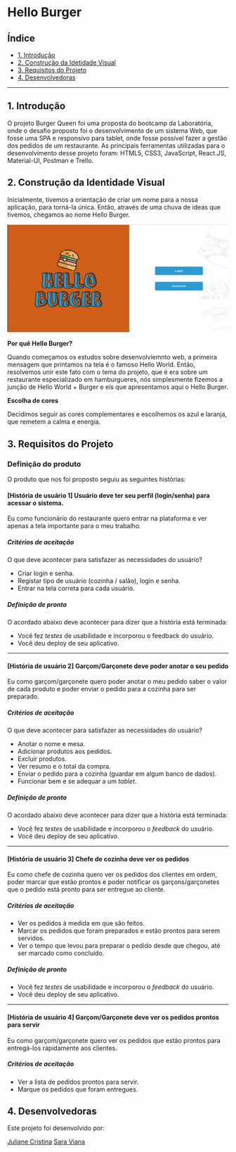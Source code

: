 # Hello Burger

## Índice

- [1. Introdução](#1-introdução)
- [2. Construção da Idetidade Visual](#2-construção-da-identidade-visual)
- [3. Requisitos do Projeto](#3-requisitos-do-projeto)
- [4. Desenvolvedoras](#4-desenvolvedoras)
---
## 1. Introdução

O projeto Burger Queen foi uma proposta do bootcamp da Laboratória, onde o desafio proposto foi o desenvolvimento de um sistema Web, que fosse uma SPA e responsivo para tablet, onde fosse possível fazer a gestão dos pedidos de um restaurante.
As principais ferramentas utilizadas para o desenvolvimento desse projeto foram: HTML5, CSS3, JavaScript, React.JS, Material-UI, Postman e Trello.
## 2. Construção da Identidade Visual

Inicialmente, tivemos a orientação de criar um nome para a nossa aplicação, para torná-la única. Então, através de uma chuva de ideas que tivemos, chegamos ao nome Hello Burger.

![hello-burger-homepage](src/components/Logos/img/home_page.png)

**Por quê Hello Burger?**

Quando começamos os estudos sobre desenvolviemnto web, a primeira mensagem que printamos na tela é o famoso Hello World. Então, resolvemos unir este fato com o tema do projeto, que é era sobre um restaurante especializado em hamburgueres, nós simplesmente fizemos a junção de Hello World + Burger e eis que apresentamos aqui o Hello Burger.

**Escolha de cores**

Decidimos seguir as cores complementares e escolhemos os azul e laranja, que remetem a calma e energia.
## 3. Requisitos do Projeto
### Definição do produto

O produto que nos foi proposto seguiu as seguintes histórias:

#### [História de usuário 1] Usuário deve ter seu perfil (login/senha) para acessar o sistema.

Eu como funcionário do restaurante quero entrar na plataforma e ver apenas a tela importante para o meu trabalho.

##### Critérios de aceitação

O que deve acontecer para satisfazer as necessidades do usuário?

- Criar login e senha.
- Registar tipo de usuário (cozinha / salão), login e senha.
- Entrar na tela correta para cada usuário.

##### Definição de pronto

O acordado abaixo deve acontecer para dizer que a história está terminada:

- Você fez _testes_ de usabilidade e incorporou o feedback do usuário.
- Você deu deploy de seu aplicativo.

---

#### [História de usuário 2] Garçom/Garçonete deve poder anotar o seu pedido

Eu como garçom/garçonete quero poder anotar o meu pedido saber o valor de cada
produto e poder enviar o pedido para a cozinha para ser preparado.

##### Critérios de aceitação

O que deve acontecer para satisfazer as necessidades do usuário?

- Anotar o nome e mesa.
- Adicionar produtos aos pedidos.
- Excluir produtos.
- Ver resumo e o total da compra.
- Enviar o pedido para a cozinha (guardar em algum banco de dados).
- Funcionar bem e se adequar a um _tablet_.

##### Definição de pronto

O acordado abaixo deve acontecer para dizer que a história está terminada:

- Você fez _testes_ de usabilidade e incorporou o _feedback_ do usuário.
- Você deu deploy de seu aplicativo.

---

#### [História de usuário 3] Chefe de cozinha deve ver os pedidos

Eu como chefe de cozinha quero ver os pedidos dos clientes em ordem, poder marcar que estão prontos e poder notificar os garçons/garçonetes que o pedido está pronto para ser entregue ao cliente.

##### Critérios de aceitação

- Ver os pedidos à medida em que são feitos.
- Marcar os pedidos que foram preparados e estão prontos para serem servidos.
- Ver o tempo que levou para preparar o pedido desde que chegou, até ser marcado como concluído.

##### Definição de pronto

- Você fez _testes_ de usabilidade e incorporou o _feedback_ do usuário.
- Você deu deploy de seu aplicativo.

---

#### [História de usuário 4] Garçom/Garçonete deve ver os pedidos prontos para servir

Eu como garçom/garçonete quero ver os pedidos que estão prontos para entregá-los rapidamente aos clientes.

##### Critérios de aceitação

- Ver a lista de pedidos prontos para servir.
- Marque os pedidos que foram entregues.

## 4. Desenvolvedoras

Este projeto foi desenvolvido por:

[Juliane Cristina](https://github.com/Juliane-C)
[Sara Viana](https://github.com/SaraOhara)